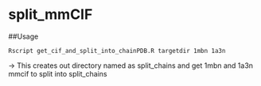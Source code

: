 # split_mmCIF
##Usage

```Rscript get_cif_and_split_into_chainPDB.R targetdir 1mbn 1a3n ```

-> This creates out directory named as split_chains and get 1mbn and 1a3n mmcif to split into split_chains


